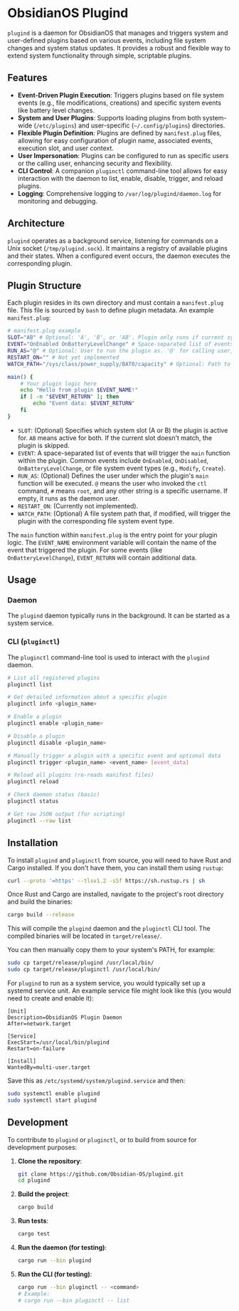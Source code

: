 # ObsidianOS Plugind

`plugind` is a daemon for ObsidianOS that manages and triggers system and user-defined plugins based on various events, including file system changes and system status updates. It provides a robust and flexible way to extend system functionality through simple, scriptable plugins.

## Features

- **Event-Driven Plugin Execution**: Triggers plugins based on file system events (e.g., file modifications, creations) and specific system events like battery level changes.
- **System and User Plugins**: Supports loading plugins from both system-wide (`/etc/plugins`) and user-specific (`~/.config/plugins`) directories.
- **Flexible Plugin Definition**: Plugins are defined by `manifest.plug` files, allowing for easy configuration of plugin name, associated events, execution slot, and user context.
- **User Impersonation**: Plugins can be configured to run as specific users or the calling user, enhancing security and flexibility.
- **CLI Control**: A companion `pluginctl` command-line tool allows for easy interaction with the daemon to list, enable, disable, trigger, and reload plugins.
- **Logging**: Comprehensive logging to `/var/log/plugind/daemon.log` for monitoring and debugging.

## Architecture

`plugind` operates as a background service, listening for commands on a Unix socket (`/tmp/plugind.sock`). It maintains a registry of available plugins and their states. When a configured event occurs, the daemon executes the corresponding plugin.

## Plugin Structure

Each plugin resides in its own directory and must contain a `manifest.plug` file. This file is sourced by `bash` to define plugin metadata. An example `manifest.plug`:

```bash
# manifest.plug example
SLOT="AB" # Optional: 'A', 'B', or 'AB'. Plugin only runs if current system slot matches.
EVENT="OnEnabled OnBatteryLevelChange" # Space-separated list of events that trigger this plugin
RUN_AS="@" # Optional: User to run the plugin as. '@' for calling user, '#' for root, or a specific username.
RESTART_ON="" # Not yet implemented
WATCH_PATH="/sys/class/power_supply/BAT0/capacity" # Optional: Path to watch for file system events

main() {
    # Your plugin logic here
    echo "Hello from plugin $EVENT_NAME!"
    if [ -n "$EVENT_RETURN" ]; then
        echo "Event data: $EVENT_RETURN"
    fi
}
```

- `SLOT`: (Optional) Specifies which system slot (A or B) the plugin is active for. `AB` means active for both. If the current slot doesn't match, the plugin is skipped.
- `EVENT`: A space-separated list of events that will trigger the `main` function within the plugin. Common events include `OnEnabled`, `OnDisabled`, `OnBatteryLevelChange`, or file system event types (e.g., `Modify`, `Create`).
- `RUN_AS`: (Optional) Defines the user under which the plugin's `main` function will be executed. `@` means the user who invoked the `ctl` command, `#` means `root`, and any other string is a specific username. If empty, it runs as the daemon user.
- `RESTART_ON`: (Currently not implemented).
- `WATCH_PATH`: (Optional) A file system path that, if modified, will trigger the plugin with the corresponding file system event type.

The `main` function within `manifest.plug` is the entry point for your plugin logic. The `EVENT_NAME` environment variable will contain the name of the event that triggered the plugin. For some events (like `OnBatteryLevelChange`), `EVENT_RETURN` will contain additional data.

## Usage

### Daemon

The `plugind` daemon typically runs in the background. It can be started as a system service.

### CLI (`pluginctl`)

The `pluginctl` command-line tool is used to interact with the `plugind` daemon.

```bash
# List all registered plugins
pluginctl list

# Get detailed information about a specific plugin
pluginctl info <plugin_name>

# Enable a plugin
pluginctl enable <plugin_name>

# Disable a plugin
pluginctl disable <plugin_name>

# Manually trigger a plugin with a specific event and optional data
pluginctl trigger <plugin_name> <event_name> [event_data]

# Reload all plugins (re-reads manifest files)
pluginctl reload

# Check daemon status (basic)
pluginctl status

# Get raw JSON output (for scripting)
pluginctl --raw list
```

## Installation

To install `plugind` and `pluginctl` from source, you will need to have Rust and Cargo installed. If you don't have them, you can install them using `rustup`:

```bash
curl --proto '=https' --tlsv1.2 -sSf https://sh.rustup.rs | sh
```

Once Rust and Cargo are installed, navigate to the project's root directory and build the binaries:

```bash
cargo build --release
```

This will compile the `plugind` daemon and the `pluginctl` CLI tool. The compiled binaries will be located in `target/release/`.

You can then manually copy them to your system's PATH, for example:

```bash
sudo cp target/release/plugind /usr/local/bin/
sudo cp target/release/pluginctl /usr/local/bin/
```

For `plugind` to run as a system service, you would typically set up a systemd service unit. An example service file might look like this (you would need to create and enable it):

```
[Unit]
Description=ObsidianOS Plugin Daemon
After=network.target

[Service]
ExecStart=/usr/local/bin/plugind
Restart=on-failure

[Install]
WantedBy=multi-user.target
```

Save this as `/etc/systemd/system/plugind.service` and then:

```bash
sudo systemctl enable plugind
sudo systemctl start plugind
```

## Development

To contribute to `plugind` or `pluginctl`, or to build from source for development purposes:

1.  **Clone the repository**:
    ```bash
    git clone https://github.com/Obsidian-OS/plugind.git
    cd plugind
    ```

2.  **Build the project**:
    ```bash
    cargo build
    ```

3.  **Run tests**:
    ```bash
    cargo test
    ```

4.  **Run the daemon (for testing)**:
    ```bash
    cargo run --bin plugind
    ```

5.  **Run the CLI (for testing)**:
    ```bash
    cargo run --bin pluginctl -- <command>
    # Example:
    # cargo run --bin pluginctl -- list
    ```


